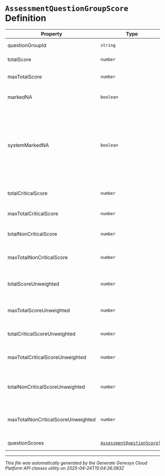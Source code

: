 # `AssessmentQuestionGroupScore` Definition

| Property | Type | Required | Description |
|----------|------|----------|-------------|
| questionGroupId | `string` | Yes | The ID of the question group |
| totalScore | `number` | No | The total score for the questions |
| maxTotalScore | `number` | No | The maximum total score for the questions |
| markedNA | `boolean` | No | True if this question group is marked NA |
| systemMarkedNA | `boolean` | No | If markedNA is true, systemMarkedNA indicates whether it was marked by a user or by the system due to visibility conditions. Always false if markedNA is false. |
| totalCriticalScore | `number` | No | The total score for the critical questions |
| maxTotalCriticalScore | `number` | No | The maximum total score for the critical questions |
| totalNonCriticalScore | `number` | No | The total score for the non-critical questions |
| maxTotalNonCriticalScore | `number` | No | The maximum total score for the non-critical questions |
| totalScoreUnweighted | `number` | No | The unweighted total score for this question group |
| maxTotalScoreUnweighted | `number` | No | The maximum unweighted total score for this question group |
| totalCriticalScoreUnweighted | `number` | No | The unweighted total score for the critical questions |
| maxTotalCriticalScoreUnweighted | `number` | No | The maximum unweighted total score for the critical questions |
| totalNonCriticalScoreUnweighted | `number` | No | The total unweighted score for the non-critical questions |
| maxTotalNonCriticalScoreUnweighted | `number` | No | The maximum unweighted total score for the non-critical questions |
| questionScores | [`AssessmentQuestionScore[]`](assessmentquestionscore-definition.md) | No | The individual question scores |

---

*This file was automatically generated by the Generate Genesys Cloud Platform API classes utility on 2025-04-24T15:04:26.083Z*